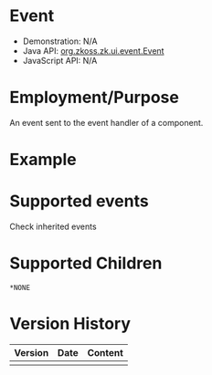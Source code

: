 

# Event

- Demonstration: N/A
- Java API: [org.zkoss.zk.ui.event.Event](https://www.zkoss.org/javadoc/latest/zk/org/zkoss/zk/ui/event/Event.html)
- JavaScript API: N/A

# Employment/Purpose

An event sent to the event handler of a component.

# Example

# Supported events

Check inherited events

# Supported Children

`*NONE`



# Version History

| Version | Date | Content |
|---------|------|---------|
|         |      |         |


